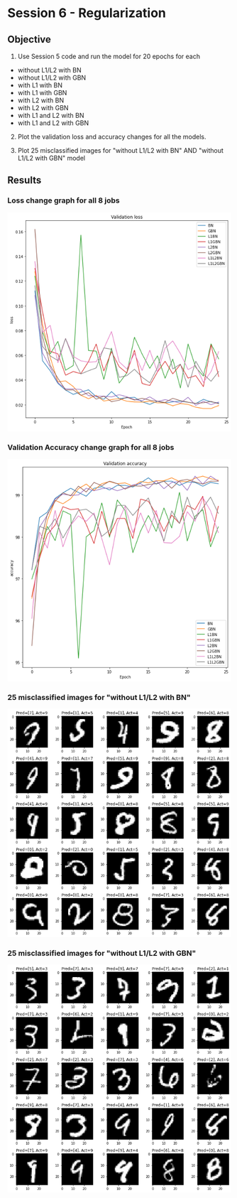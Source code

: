 # Session 6 - Regularization

## Objective

1. Use Session 5 code and run the model for 20 epochs for each

- without L1/L2 with BN
- without L1/L2 with GBN
- with L1 with BN
- with L1 with GBN
- with L2 with BN
- with L2 with GBN
- with L1 and L2 with BN
- with L1 and L2 with GBN

2. Plot the validation loss and accuracy changes for all the models.

3. Plot 25 misclassified images for "without L1/L2 with BN" AND "without L1/L2 with GBN" model

##  Results

### Loss change graph for all 8 jobs

![](https://github.com/anuragal/deep-learning/blob/master/S6_Final/images/loss.png)

### Validation Accuracy change graph for all 8 jobs

![](https://github.com/anuragal/deep-learning/blob/master/S6_Final/images/accuracy.png)

### 25 misclassified images for "without L1/L2 with BN"

![](https://github.com/anuragal/deep-learning/blob/master/S6_Final/images/BN.png)

### 25 misclassified images for "without L1/L2 with GBN"

![](https://github.com/anuragal/deep-learning/blob/master/S6_Final/images/GBN.png)
